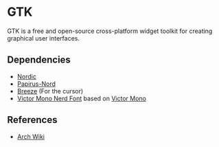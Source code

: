 # GTK

GTK is a free and open-source cross-platform widget toolkit for creating
graphical user interfaces.

## Dependencies

- [Nordic](https://github.com/EliverLara/Nordic)
- [Papirus-Nord](https://github.com/Adapta-Projects/Papirus-Nord)
- [Breeze](https://github.com/KDE/breeze) (For the cursor)
- [Victor Mono Nerd Font](https://github.com/ryanoasis/nerd-fonts) based on
  [Victor Mono](https://github.com/rubjo/victor-mono)

## References

- [Arch Wiki](https://wiki.archlinux.org/title/GTK#Configuration)
